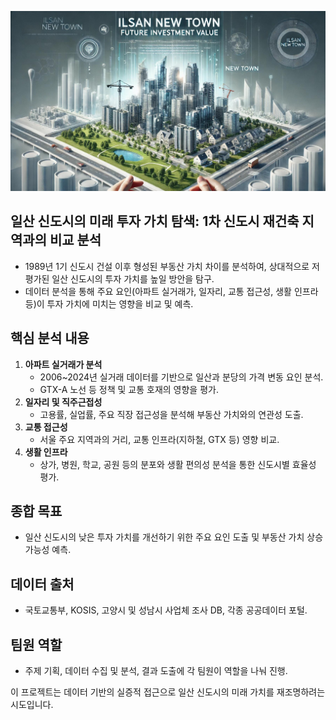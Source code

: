 ![alt text](Ilsan_New_Town_Future_Investment_Value.jpg)

## 일산 신도시의 미래 투자 가치 탐색: 1차 신도시 재건축 지역과의 비교 분석
- 1989년 1기 신도시 건설 이후 형성된 부동산 가치 차이를 분석하여, 상대적으로 저평가된 일산 신도시의 투자 가치를 높일 방안을 탐구.
- 데이터 분석을 통해 주요 요인(아파트 실거래가, 일자리, 교통 접근성, 생활 인프라 등)이 투자 가치에 미치는 영향을 비교 및 예측.

## **핵심 분석 내용**
1. **아파트 실거래가 분석**
   - 2006~2024년 실거래 데이터를 기반으로 일산과 분당의 가격 변동 요인 분석.  
   - GTX-A 노선 등 정책 및 교통 호재의 영향을 평가.
2. **일자리 및 직주근접성**
   - 고용률, 실업률, 주요 직장 접근성을 분석해 부동산 가치와의 연관성 도출.
3. **교통 접근성**
   - 서울 주요 지역과의 거리, 교통 인프라(지하철, GTX 등) 영향 비교.
4. **생활 인프라**
   - 상가, 병원, 학교, 공원 등의 분포와 생활 편의성 분석을 통한 신도시별 효율성 평가.

## **종합 목표**
- 일산 신도시의 낮은 투자 가치를 개선하기 위한 주요 요인 도출 및 부동산 가치 상승 가능성 예측.

## **데이터 출처**
- 국토교통부, KOSIS, 고양시 및 성남시 사업체 조사 DB, 각종 공공데이터 포털.

## **팀원 역할**
- 주제 기획, 데이터 수집 및 분석, 결과 도출에 각 팀원이 역할을 나눠 진행.  

이 프로젝트는 데이터 기반의 실증적 접근으로 일산 신도시의 미래 가치를 재조명하려는 시도입니다.
